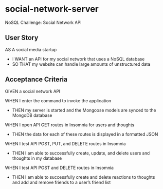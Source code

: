 # social-network-server
NoSQL Challenge: Social Network API

## User Story
AS A social media startup
- I WANT an API for my social network that uses a NoSQL database
- SO THAT my website can handle large amounts of unstructured data


## Acceptance Criteria
GIVEN a social network API


WHEN I enter the command to invoke the application


- THEN my server is started and the Mongoose models are synced to the MongoDB database


WHEN I open API GET routes in Insomnia for users and thoughts


- THEN the data for each of these routes is displayed in a formatted JSON


WHEN I test API POST, PUT, and DELETE routes in Insomnia


- THEN I am able to successfully create, update, and delete users and thoughts in my database


WHEN I test API POST and DELETE routes in Insomnia


- THEN I am able to successfully create and delete reactions to thoughts and add and remove friends to a user’s friend list
